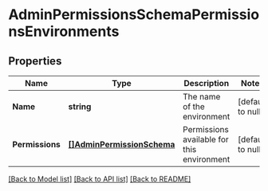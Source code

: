 # AdminPermissionsSchemaPermissionsEnvironments

## Properties
Name | Type | Description | Notes
------------ | ------------- | ------------- | -------------
**Name** | **string** | The name of the environment | [default to null]
**Permissions** | [**[]AdminPermissionSchema**](adminPermissionSchema.md) | Permissions available for this environment | [default to null]

[[Back to Model list]](../README.md#documentation-for-models) [[Back to API list]](../README.md#documentation-for-api-endpoints) [[Back to README]](../README.md)

